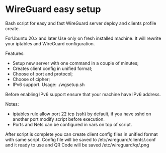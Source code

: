 # WireGuard easy setup

Bash script for easy and fast WireGuard server deploy and clients profile create.

ForUbuntu 20.x and later Use only on fresh installed machine. It will rewrite your iptables and WireGuard configuration.

Features:

- Setup new server with one command in a couple of minutes;
- Creates client config in unified format;
- Choose of port and protocol;
- Choose of cipher;
- IPv6 support.
Usage: ./wgsetup.sh <clientname>

Before enabling IPv6 support ensure that your machine have IPv6 address.

Notes:
  - iptables rule allow port 22 tcp (ssh) by default, if you have sshd on another port modify script before execution.
  - Ports and Nets can be configured in vars on top of script.

After script is complete you can create client config files in unified format with same script.
Config file will be saved to /etc/wireguard/clients/<clientname>.conf and it ready to use and QR Code will be saved /etc/wireguard/qr/<clientname>.png
